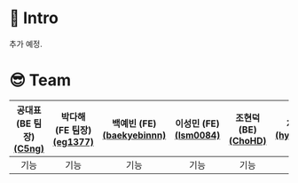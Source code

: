 # 👊 Intro
추가 예정.

# 😎 Team
|공대표 (BE 팀장)[<br/>(C5ng)](https://github.com/C5ng)|박다해 (FE 팀장)[<br/>(eg1377)](https://github.com/eg1377)|백예빈 (FE) [<br/>(baekyebinnn)](https://github.com/baekyebinnn)|이성민 (FE) [<br/>(lsm0084)](https://github.com/lsm0084)|조현덕 (BE) [<br/>(ChoHD)](https://github.com/ChoHD)|차효성 (BE) [<br/>(hyosung0506)](https://github.com/hyosung0506)|최한빈 (FE) [<br/>(hanbinchoi)](https://github.com/hanbinchoi)|
|:---:|:---:|:---:|:---:|:---:|:---:|:---:|
|기능|기능|기능|기능|기능|기능|기능
